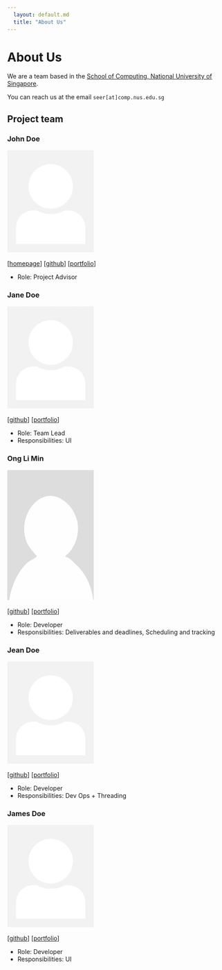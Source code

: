 ```yaml
---
  layout: default.md
  title: "About Us"
---
```


# About Us

We are a team based in the [School of Computing, National University of Singapore](http://www.comp.nus.edu.sg).

You can reach us at the email `seer[at]comp.nus.edu.sg`

## Project team

### John Doe

<img src="images/johndoe.png" width="200px">

[[homepage](http://www.comp.nus.edu.sg/~damithch)]
[[github](https://github.com/johndoe)]
[[portfolio](team/liminong)]

* Role: Project Advisor

### Jane Doe

<img src="images/johndoe.png" width="200px">

[[github](http://github.com/johndoe)]
[[portfolio](team/liminong)]

* Role: Team Lead
* Responsibilities: UI

### Ong Li Min

<img src="images/flyingcat9.png" width="200px">

[[github](http://github.com/flyingcat9)] [[portfolio](team/flyingcat9)]

* Role: Developer
* Responsibilities: Deliverables and deadlines, Scheduling and tracking

### Jean Doe

<img src="images/johndoe.png" width="200px">

[[github](http://github.com/johndoe)]
[[portfolio](team/liminong.md)]

* Role: Developer
* Responsibilities: Dev Ops + Threading

### James Doe

<img src="images/johndoe.png" width="200px">

[[github](http://github.com/johndoe)]
[[portfolio](team/liminong)]

* Role: Developer
* Responsibilities: UI
